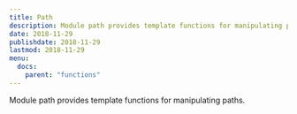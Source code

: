 ```yaml
---
title: Path
description: Module path provides template functions for manipulating paths.
date: 2018-11-29
publishdate: 2018-11-29
lastmod: 2018-11-29
menu:
  docs:
    parent: "functions"
---
```


Module path provides template functions for manipulating paths.
